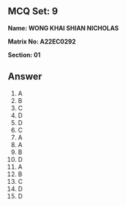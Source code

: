 ## MCQ Set: 9

**Name: WONG KHAI SHIAN NICHOLAS**

**Matrix No: A22EC0292**

**Section: 01**

## Answer
1. A
2. B
3. C
4. D
5. D
6. C
7. A
8. A
9. B
10. D
11. A
12. B
13. C
14. D
15. D

